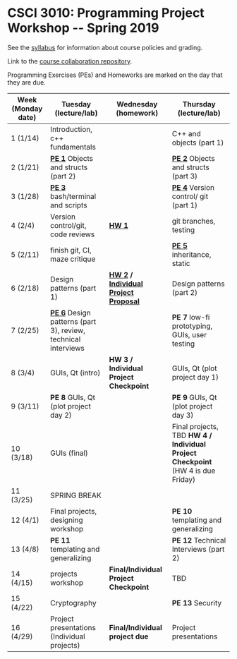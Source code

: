 CSCI 3010: Programming Project Workshop -- Spring 2019
=====================

See the [syllabus](syllabus.md) for information about course policies and grading.  

Link to the [course collaboration repository](https://github.com/muzny/csci3010-spring2019-collab).  

Programming Exercises (PEs) and Homeworks are marked on the day that they are due.  

|Week (Monday date) | Tuesday (lecture/lab) | Wednesday (homework) | Thursday (lecture/lab) |
| --- | --- | --- | --- |
1 (1/14) | Introduction, c++ fundamentals | | C++ and objects (part 1) |
2 (1/21) | [__PE 1__](programming_exercises/pe1.md)  Objects and structs (part 2) | | [__PE 2__](programming_exercises/pe2.md)  Objects and structs (part 3) |
3 (1/28) | [__PE 3__](programming_exercises/pe3.md)  bash/terminal and scripts | | [__PE 4__](programming_exercises/pe4.md)  Version control/ git (part 1) |
4 (2/4) | Version control/git, code reviews | [__HW 1__](homework/hw1_mazegame/) | git branches, testing |
5 (2/11) |  finish git, CI, maze critique | | [__PE 5__](programming_exercises/pe5.md)  inheritance, static |
6 (2/18) | Design patterns (part 1) | __[HW 2](homework/hw2_shoppingtesting/) / [Individual Project Proposal](homework/individual_projects)__ | Design patterns (part 2) |
7 (2/25) | [__PE 6__](programming_exercises/pe6.md)  Design patterns (part 3), review, technical interviews | | __PE 7__  low-fi prototyping, GUIs, user testing |
8 (3/4) | GUIs, Qt (intro) | __HW 3 / Individual Project Checkpoint__ | GUIs, Qt (plot project day 1) |
9 (3/11) | __PE 8__  GUIs, Qt (plot project day 2) | | __PE 9__ GUIs, Qt (plot project day 3) |
10 (3/18) | GUIs (final) | |   Final projects, TBD           __HW 4 / Individual Project Checkpoint__ (HW 4 is due Friday)
11 (3/25) | SPRING BREAK | | 
12 (4/1) |  Final projects, designing workshop |  |  __PE 10__ templating and generalizing 
13 (4/8) | __PE 11__ templating and generalizing |  | __PE 12__ Technical Interviews (part 2)  
14 (4/15) | projects workshop | __Final/Individual Project Checkpoint__ | TBD
15 (4/22) | Cryptography | | __PE 13__ Security
16 (4/29) | Project presentations (Individual projects) | __Final/Individual project due__ | Project presentations
